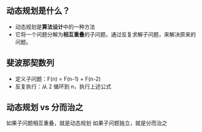 ## 动态规划是什么？
- 动态规划是**算法设计**中的一种方法
- 它将一个问题分解为**相互重叠**的子问题，通过反复求解子问题，来解决原来的问题。

## 斐波那契数列
- 定义子问题：F(n) = F(n-1) + F(n-2)
- 反复执行：从 2 循环到 n，执行上述公式

## 动态规划 vs 分而治之
如果子问题相互重叠，就是动态规划
如果子问题独立，就是分而治之